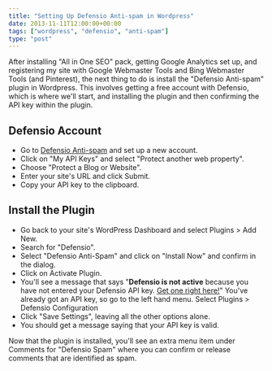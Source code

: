 ```yaml
---
title: "Setting Up Defensio Anti-spam in Wordpress"
date: 2013-11-11T12:00:00+00:00
tags: ["wordpress", "defensio", "anti-spam"]
type: "post"
---
```


After installing "All in One SEO" pack, getting Google Analytics set up, and registering my site with Google Webmaster Tools and Bing Webmaster Tools (and Pinterest), the next thing to do is install the "Defensio Anti-spam" plugin in Wordpress. This involves getting a free account with Defensio, which is where we'll start, and installing the plugin and then confirming the API key within the plugin.

## Defensio Account

- Go to [Defensio Anti-spam](http://www.defensio.com) and set up a new account.
- Click on "My API Keys" and select "Protect another web property".
- Choose "Protect a Blog or Website".
- Enter your site's URL and click Submit.
- Copy your API key to the clipboard.

## Install the Plugin

- Go back to your site's WordPress Dashboard and select Plugins > Add New.
- Search for "Defensio".
- Select "Defensio Anti-Spam" and click on "Install Now" and confirm in the dialog.
- Click on Activate Plugin.
- You'll see a message that says "**Defensio is not active** because you have not entered your Defensio API key. [Get one right here!](http://defensio.com/signup)" You've already got an API key, so go to the left hand menu. Select Plugins > Defensio Configuration
- Click "Save Settings", leaving all the other options alone.
- You should get a message saying that your API key is valid.

Now that the plugin is installed, you'll see an extra menu item under Comments for "Defensio Spam" where you can confirm or release comments that are identified as spam. 
